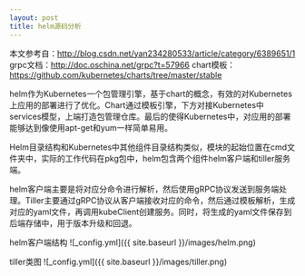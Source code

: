 ```yaml
---
layout: post
title: helm源码分析
---
```


本文参考自：http://blog.csdn.net/yan234280533/article/category/6389651/1
grpc文档：http://doc.oschina.net/grpc?t=57966
chart模板：https://github.com/kubernetes/charts/tree/master/stable

helm作为Kubernetes一个包管理引擎，基于chart的概念，有效的对Kubernetes上应用的部署进行了优化。Chart通过模板引擎，下方对接Kubernetes中services模型，上端打造包管理仓库。最后的使得Kubernetes中，对应用的部署能够达到像使用apt-get和yum一样简单易用。

 Helm目录结构和Kubernetes中其他组件目录结构类似，模块的起始位置在cmd文件夹中，实际的工作代码在pkg包中，helm包含两个组件helm客户端和tiller服务端。

helm客户端主要是将对应分命令进行解析，然后使用gRPC协议发送到服务端处理。Tiller主要通过gRPC协议从客户端接收对应的命令，然后通过模板解析，生成对应的yaml文件，再调用kubeClient创建服务。同时，将生成的yaml文件保存到后端存储中，用于版本升级和回退。

helm客户端结构
![_config.yml]({{ site.baseurl }}/images/helm.png)

tiller类图
![_config.yml]({{ site.baseurl }}/images/tiller.png)
